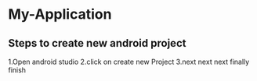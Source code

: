 # My-Application
## Steps to create new android project

1.Open android studio
2.click on create new Project
3.next next next finally finish
